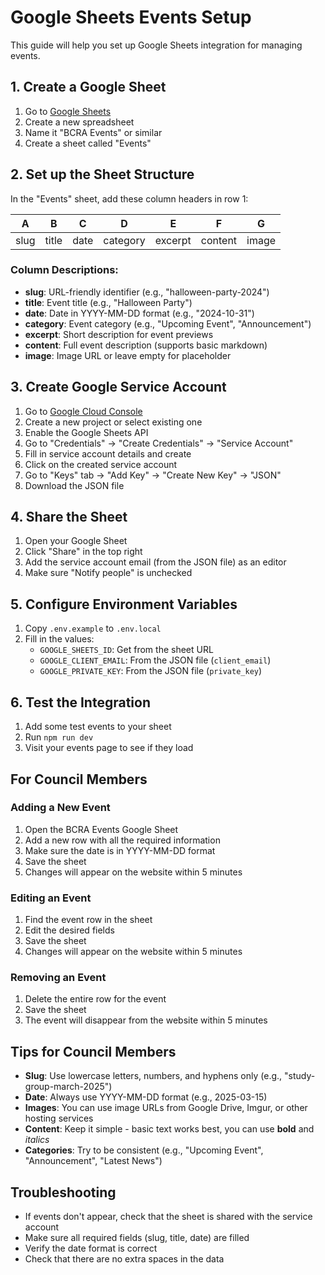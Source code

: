# Google Sheets Events Setup

This guide will help you set up Google Sheets integration for managing events.

## 1. Create a Google Sheet

1. Go to [Google Sheets](https://sheets.google.com)
2. Create a new spreadsheet
3. Name it "BCRA Events" or similar
4. Create a sheet called "Events"

## 2. Set up the Sheet Structure

In the "Events" sheet, add these column headers in row 1:

| A | B | C | D | E | F | G |
|---|---|---|---|---|---|---|
| slug | title | date | category | excerpt | content | image |

### Column Descriptions:
- **slug**: URL-friendly identifier (e.g., "halloween-party-2024")
- **title**: Event title (e.g., "Halloween Party")
- **date**: Date in YYYY-MM-DD format (e.g., "2024-10-31")
- **category**: Event category (e.g., "Upcoming Event", "Announcement")
- **excerpt**: Short description for event previews
- **content**: Full event description (supports basic markdown)
- **image**: Image URL or leave empty for placeholder

## 3. Create Google Service Account

1. Go to [Google Cloud Console](https://console.cloud.google.com)
2. Create a new project or select existing one
3. Enable the Google Sheets API
4. Go to "Credentials" → "Create Credentials" → "Service Account"
5. Fill in service account details and create
6. Click on the created service account
7. Go to "Keys" tab → "Add Key" → "Create New Key" → "JSON"
8. Download the JSON file

## 4. Share the Sheet

1. Open your Google Sheet
2. Click "Share" in the top right
3. Add the service account email (from the JSON file) as an editor
4. Make sure "Notify people" is unchecked

## 5. Configure Environment Variables

1. Copy `.env.example` to `.env.local`
2. Fill in the values:
   - `GOOGLE_SHEETS_ID`: Get from the sheet URL
   - `GOOGLE_CLIENT_EMAIL`: From the JSON file (`client_email`)
   - `GOOGLE_PRIVATE_KEY`: From the JSON file (`private_key`)

## 6. Test the Integration

1. Add some test events to your sheet
2. Run `npm run dev`
3. Visit your events page to see if they load

## For Council Members

### Adding a New Event
1. Open the BCRA Events Google Sheet
2. Add a new row with all the required information
3. Make sure the date is in YYYY-MM-DD format
4. Save the sheet
5. Changes will appear on the website within 5 minutes

### Editing an Event
1. Find the event row in the sheet
2. Edit the desired fields
3. Save the sheet
4. Changes will appear on the website within 5 minutes

### Removing an Event
1. Delete the entire row for the event
2. Save the sheet
3. The event will disappear from the website within 5 minutes

## Tips for Council Members

- **Slug**: Use lowercase letters, numbers, and hyphens only (e.g., "study-group-march-2025")
- **Date**: Always use YYYY-MM-DD format (e.g., 2025-03-15)
- **Images**: You can use image URLs from Google Drive, Imgur, or other hosting services
- **Content**: Keep it simple - basic text works best, you can use **bold** and *italics*
- **Categories**: Try to be consistent (e.g., "Upcoming Event", "Announcement", "Latest News")

## Troubleshooting

- If events don't appear, check that the sheet is shared with the service account
- Make sure all required fields (slug, title, date) are filled
- Verify the date format is correct
- Check that there are no extra spaces in the data
